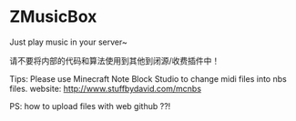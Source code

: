 # ZMusicBox
Just play music in your server~

请不要将内部的代码和算法使用到其他到闭源/收费插件中！


Tips:
Please use Minecraft Note Block Studio to change midi files into nbs files.
website: http://www.stuffbydavid.com/mcnbs

PS: how to upload files with web github ??!
